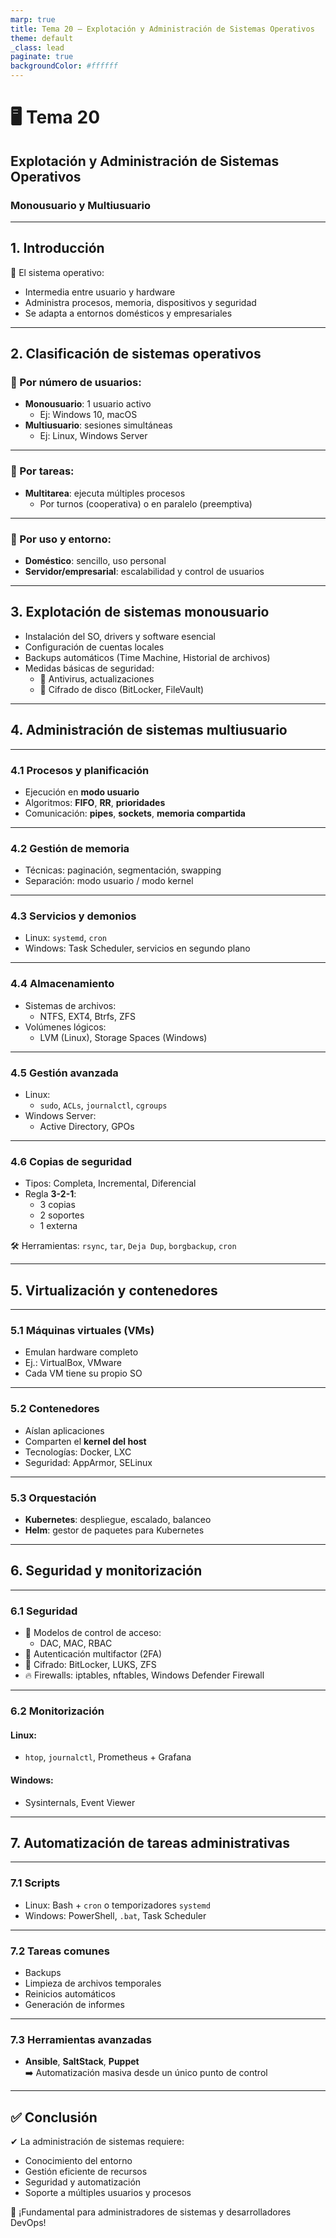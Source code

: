 ```yaml
---
marp: true
title: Tema 20 – Explotación y Administración de Sistemas Operativos
theme: default
_class: lead
paginate: true
backgroundColor: #ffffff
---
```


# 🖥️ Tema 20  
## Explotación y Administración de Sistemas Operativos  
### Monousuario y Multiusuario

---

## 1. Introducción

📌 El sistema operativo:

- Intermedia entre usuario y hardware  
- Administra procesos, memoria, dispositivos y seguridad  
- Se adapta a entornos domésticos y empresariales

---

## 2. Clasificación de sistemas operativos

### 🔹 Por número de usuarios:

- **Monousuario**: 1 usuario activo  
  - Ej: Windows 10, macOS  
- **Multiusuario**: sesiones simultáneas  
  - Ej: Linux, Windows Server

---

### 🔹 Por tareas:

- **Multitarea**: ejecuta múltiples procesos  
  - Por turnos (cooperativa) o en paralelo (preemptiva)

---

### 🔹 Por uso y entorno:

- **Doméstico**: sencillo, uso personal  
- **Servidor/empresarial**: escalabilidad y control de usuarios

---

## 3. Explotación de sistemas monousuario

- Instalación del SO, drivers y software esencial  
- Configuración de cuentas locales  
- Backups automáticos (Time Machine, Historial de archivos)  
- Medidas básicas de seguridad:  
  - 🔐 Antivirus, actualizaciones  
  - 🔐 Cifrado de disco (BitLocker, FileVault)

---

## 4. Administración de sistemas multiusuario

---

### 4.1 Procesos y planificación

- Ejecución en **modo usuario**  
- Algoritmos: **FIFO**, **RR**, **prioridades**  
- Comunicación: **pipes**, **sockets**, **memoria compartida**

---

### 4.2 Gestión de memoria

- Técnicas: paginación, segmentación, swapping  
- Separación: modo usuario / modo kernel

---

### 4.3 Servicios y demonios

- Linux: `systemd`, `cron`  
- Windows: Task Scheduler, servicios en segundo plano

---

### 4.4 Almacenamiento

- Sistemas de archivos:  
  - NTFS, EXT4, Btrfs, ZFS  
- Volúmenes lógicos:  
  - LVM (Linux), Storage Spaces (Windows)

---

### 4.5 Gestión avanzada

- Linux:  
  - `sudo`, `ACLs`, `journalctl`, `cgroups`  
- Windows Server:  
  - Active Directory, GPOs

---

### 4.6 Copias de seguridad

- Tipos: Completa, Incremental, Diferencial  
- Regla **3-2-1**:  
  - 3 copias  
  - 2 soportes  
  - 1 externa

🛠️ Herramientas: `rsync`, `tar`, `Deja Dup`, `borgbackup`, `cron`

---

## 5. Virtualización y contenedores

---

### 5.1 Máquinas virtuales (VMs)

- Emulan hardware completo  
- Ej.: VirtualBox, VMware  
- Cada VM tiene su propio SO

---

### 5.2 Contenedores

- Aíslan aplicaciones  
- Comparten el **kernel del host**  
- Tecnologías: Docker, LXC  
- Seguridad: AppArmor, SELinux

---

### 5.3 Orquestación

- **Kubernetes**: despliegue, escalado, balanceo  
- **Helm**: gestor de paquetes para Kubernetes

---

## 6. Seguridad y monitorización

---

### 6.1 Seguridad

- 🔐 Modelos de control de acceso:  
  - DAC, MAC, RBAC  
- 🔐 Autenticación multifactor (2FA)  
- 🔐 Cifrado: BitLocker, LUKS, ZFS  
- 🔥 Firewalls: iptables, nftables, Windows Defender Firewall

---

### 6.2 Monitorización

#### Linux:

- `htop`, `journalctl`, Prometheus + Grafana

#### Windows:

- Sysinternals, Event Viewer

---

## 7. Automatización de tareas administrativas

---

### 7.1 Scripts

- Linux: Bash + `cron` o temporizadores `systemd`  
- Windows: PowerShell, `.bat`, Task Scheduler

---

### 7.2 Tareas comunes

- Backups  
- Limpieza de archivos temporales  
- Reinicios automáticos  
- Generación de informes

---

### 7.3 Herramientas avanzadas

- **Ansible**, **SaltStack**, **Puppet**  
➡️ Automatización masiva desde un único punto de control

---

## ✅ Conclusión

✔ La administración de sistemas requiere:

- Conocimiento del entorno  
- Gestión eficiente de recursos  
- Seguridad y automatización  
- Soporte a múltiples usuarios y procesos

🎯 ¡Fundamental para administradores de sistemas y desarrolladores DevOps!
